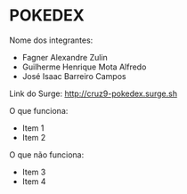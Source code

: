 # POKEDEX

Nome dos integrantes: 
- Fagner Alexandre Zulin
- Guilherme Henrique Mota Alfredo
- José Isaac Barreiro Campos

Link do Surge: http://cruz9-pokedex.surge.sh

O que funciona:
- Item 1
- Item 2

O que não funciona: 
- Item 3
- Item 4

